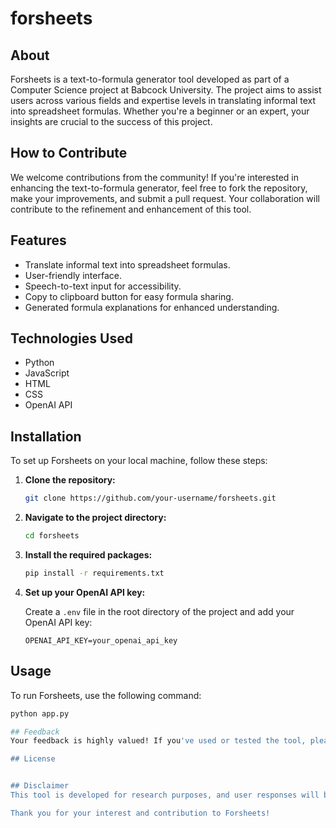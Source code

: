 # forsheets

## About
Forsheets is a text-to-formula generator tool developed as part of a Computer Science project at Babcock University. The project aims to assist users across various fields and expertise levels in translating informal text into spreadsheet formulas. Whether you're a beginner or an expert, your insights are crucial to the success of this project.

## How to Contribute
We welcome contributions from the community! If you're interested in enhancing the text-to-formula generator, feel free to fork the repository, make your improvements, and submit a pull request. Your collaboration will contribute to the refinement and enhancement of this tool.

## Features
- Translate informal text into spreadsheet formulas.
- User-friendly interface.
- Speech-to-text input for accessibility.
- Copy to clipboard button for easy formula sharing.
- Generated formula explanations for enhanced understanding.

## Technologies Used

- Python
- JavaScript
- HTML
- CSS
- OpenAI API

## Installation

To set up Forsheets on your local machine, follow these steps:

1. **Clone the repository:**

    ```bash
    git clone https://github.com/your-username/forsheets.git
    ```

2. **Navigate to the project directory:**

    ```bash
    cd forsheets
    ```

3. **Install the required packages:**

    ```bash
    pip install -r requirements.txt
    ```

4. **Set up your OpenAI API key:**

    Create a `.env` file in the root directory of the project and add your OpenAI API key:

    ```
    OPENAI_API_KEY=your_openai_api_key
    ```

## Usage

To run Forsheets, use the following command:

```bash
python app.py

## Feedback
Your feedback is highly valued! If you've used or tested the tool, please share your thoughts in the [Issues](https://github.com/rcezea/forsheets/issues) section. Your insights will help us improve and tailor the generator to better meet user needs.

## License


## Disclaimer
This tool is developed for research purposes, and user responses will be handled confidentially. The information provided will be used solely for research and project enhancement.

Thank you for your interest and contribution to Forsheets!
